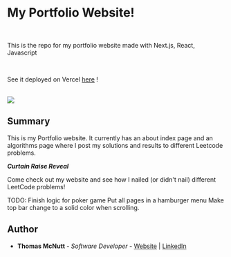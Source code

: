 # My Portfolio Website!

<br>

This is the repo for my portfolio website made with Next.js, React, Javascript

<br>

See it deployed on Vercel [here](https://thomas-mcnutt-website.vercel.app/) !

<br>

<image src="https://github.com/pachown/Thomas-McNutt-Website/blob/main/website/public/WebsiteView.png">

## Summary

This is my Portfolio website. It currently has an about index page and an algorithms page where I post my solutions and results to different Leetcode problems.

***Curtain Raise Reveal*** 

Come check out my website and see how I nailed (or didn't nail) different LeetCode problems!

TODO: 
Finish logic for poker game
Put all pages in a hamburger menu
Make top bar change to a solid color when scrolling.

## Author

* **Thomas McNutt** - *Software Developer* - [Website](https://thomas-mcnutt-website.vercel.app/) | [LinkedIn](https://www.linkedin.com/in/tom-mcnutt-97526588/)

